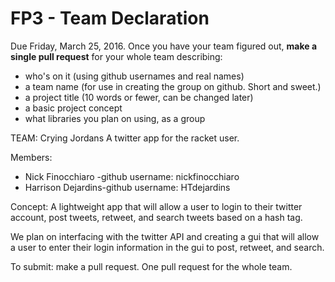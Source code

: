 # FP3 - Team Declaration
Due Friday, March 25, 2016.
Once you have your team figured out, **make a single pull request** for your whole team describing:
* who's on it (using github usernames and real names)
* a team name (for use in creating the group on github. Short and sweet.)
* a project title (10 words or fewer, can be changed later)
* a basic project concept
* what libraries you plan on using, as a group

TEAM: Crying Jordans
A twitter app for the racket user. 

Members:
* Nick Finocchiaro -github username: nickfinocchiaro
* Harrison Dejardins-github username: HTdejardins

Concept:
A lightweight app that will allow a user to login to their twitter account, post tweets, retweet, and search tweets based on a hash tag. 

We plan on interfacing with the twitter API and creating a gui that will allow a user to enter their login information in the gui to
post, retweet, and search. 


To submit: make a pull request. One pull request for the whole team.
